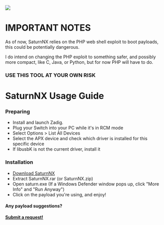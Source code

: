 <a href="https://github.com/kckarnige/saturnNX/releases">
<img style="display: block; margin-left: auto; margin-right: auto; text-align: center; margin: 0 auto;" src="https://kckarnige.github.io/saturnNX/saturnNX.png">
</a>

# IMPORTANT NOTES
As of now, SaturnNX relies on the PHP web shell exploit to boot payloads, this could be potentially dangerous.

I do intend on changing the PHP exploit to something safer, and possibly more compact, like C, Java, or Python, but for now PHP will have to do.
### USE THIS TOOL AT YOUR OWN RISK

# SaturnNX Usage Guide

### Preparing
- Install and launch Zadig.
- Plug your Switch into your PC while it's in RCM mode
- Select Options > List All Devices
- Select the APX device and check which driver is installed for this specific device
- If libusbK is not the current driver, install it

### Installation
- [Download SaturnNX](https://github.com/kckarnige/saturnNX/releases)
- Extract SaturnNX.rar (or SaturnNX.zip)
- Open saturn.exe (If a Windows Defender window pops up, click "More Info" and "Run Anyway")
- Click on the payload you're using, and enjoy!

#### Any payload suggestions?
[**Submit a request!**](https://github.com/kckarnige/saturnNX/issues/new/choose)
